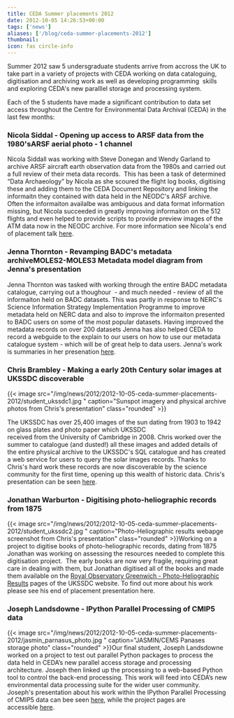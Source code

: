 ```yaml
---
title: CEDA Summer placements 2012
date: 2012-10-05 14:26:53+00:00
tags: ['news']
aliases: ['/blog/ceda-summer-placements-2012']
thumbnail: 
icon: fas circle-info
---
```

Summer 2012 saw 5 undersgraduate students arrive from accross the UK to take part in a variety of projects with CEDA working on data cataloguing, digitisation and archiving work as well as developing programming  skills and exploring CEDA's new paralllel storage and processing system.


Each of the 5 students have made a significant contribution to data set access throughout the Centre for Environmental Data Archival (CEDA) in the last few months:


### Nicola Siddal - Opening up access to ARSF data from the 1980'sARSF aerial photo - 1 channel


Nicola Siddall was working with Steve Donegan and Wendy Garland to archive ARSF aircraft earth observation data from the 1980s and carried out a full review of their meta data records.  This has been a task of determined “Data Archaeology” by Nicola as she scoured the flight log books, digitising these and adding them to the CEDA Document Repository and linking the informaitn they contained with data held in the NEODC's ARSF archive. Often the informaiton availalbe was ambiguous and data format information missing, but Nicola succeeded in greatly improving informaiton on the 512 flights and even helped to provide scripts to provide preview images of the ATM data now in the NEODC archive. For more information see Nicola's end of placement talk [here](http://cedadocs.badc.rl.ac.uk/930/ "Link to Nicola Siddals's end of placement presenation").


### Jenna Thornton - Revamping BADC's metadata archiveMOLES2-MOLES3 Metadata model diagram from Jenna's presentation


Jenna Thornton was tasked with working through the entire BADC metadata catalogue, carrying out a thoughour  - and much needed - review of all the informaiton held on BADC datasets. This was partly in response to NERC's Science Information Strategy Implementation Programme to improve metadata held on NERC data and also to improve the informaiton presented to BADC users on some of the most popular datasets. Having improved the metadata records on over 200 datasets Jenna has also helped CEDA to record a webguide to the explain to our users on how to use our metadata catalogue system - which will be of great help to data users. Jenna's work is summaries in her presenation [here](http://cedadocs.badc.rl.ac.uk/929/ "Link to Jenna Thornton's end of placement presentation").


### Chris Brambley - Making a early 20th Century solar images at UKSSDC discoverable


{{< image src="/img/news/2012/2012-10-05-ceda-summer-placements-2012/student_ukssdc1.jpg "  caption="Sunspot imagery and physical archive photos from Chris's presentation" class="rounded" >}}


  

The UKSSDC has over 25,400 images of the sun dating from 1903 to 1942 on glass plates and photo paper which UKSSDC   
received from the University of Cambridge in 2008. Chris worked over the summer to catalogue (and dusted!) all these images and added details of the entire physical archive to the UKSSDC's SQL catalogue and has created a web service for users to query the solar images records. Thanks to Chris's hard work these records are now discoverable by the science community for the first time, opening up this wealth of historic data. Chris's presentation can be seen [here](http://cedadocs.badc.rl.ac.uk/931/ "Link to Chris Brambley's presenation").


### Jonathan Warburton - Digitising photo-heliographic records from 1875


{{< image src="/img/news/2012/2012-10-05-ceda-summer-placements-2012/student_ukssdc2.jpg "  caption="Photo-Heliographic results webapge screenshot from Chris's presentation" class="rounded" >}}Working on a project to digitise books of photo-heliographic records, dating from 1875 Jonathan was working on assessing the resources needed to complete this digitisation project.  The early books are now very fragile, requiring great care in dealing with them, but Jonathan digitised all of the books and made them available on the [Royal Observatory Greenwich - Photo-Heliographic Results](http://www.ukssdc.ac.uk/wdcc1/RGOPHR/ "Link to Royal Observatory Greenwich - Photo-Heliographic Results page on the UKSSDC website") pages of the UKSSDC website. To find out more about his work please see his end of placement presentation here.


### Joseph Landsdowne - IPython Parallel Processing of CMIP5 data


{{< image src="/img/news/2012/2012-10-05-ceda-summer-placements-2012/jasmin_parnasus_photo.jpg "  caption="JASMIN/CEMS Panases storage photo" class="rounded" >}}Our final student, Joseph Landsdowne worked on a project to test out parallel Python packages to process the data held in CEDA’s new parallel access storage and processing architecture. Joseph then linked up the processing to a web-based Python tool to control the back-end processing. This work will feed into CEDA’s new environmental data processing suite for the wider user community. Joseph's presentation about his work within the IPython Parallel Processing of CMIP5 data can bee seen [here](http://cedadocs.badc.rl.ac.uk/932/ "Link to Joseph's presentation"), while the project pages are accessible [here](http://proj.badc.rl.ac.uk/cedaservices/wiki/JASMIN/IPythonPrototypeProject#no1 "Link to IPython Parallel Processing of CMIP5 project page").


